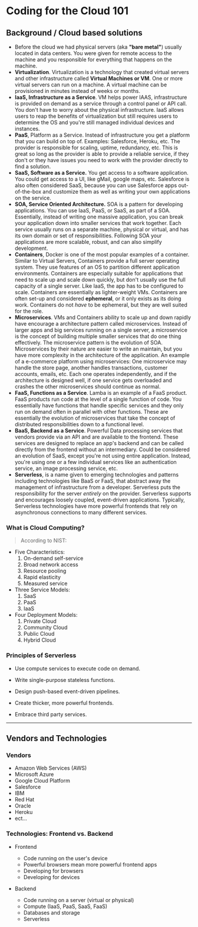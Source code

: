 # Coding for the Cloud 101

## Background / Cloud based solutions

- Before the cloud we had physical servers (aka **"bare metal"**) usually located in data centers. You were given for remote access to the machine and you responsible for everything that happens on the machine.
- **Virtualization**. Virtualization is a technology that created virtual servers and other infrastructure called **Virtual Machines or VM**. One or more virtual servers can run on a machine. A virtual machine can be provisioned in minutes instead of weeks or months.
- **IaaS, Infrastructure as a Service**. VM helps power IAAS, infrastructure is provided on demand as a service through a control panel or API call. You don't have to worry about the physical infrastructure. IaaS allows users to reap the benefits of virtualization but still requires users to determine the OS and you're still managed individual devices and instances.
- **PaaS**, Platform as a Service. Instead of infrastructure you get a platform that you can build on top of. Examples: Salesforce, Heroku, etc. The provider is responsible for scaling, uptime, redundancy, etc. This is great so long as the provider is able to provide a reliable service, if they don't or they have issues you need to work with the provider directly to find a solution.
- **SaaS, Software as a Service.** You get access to a software application. You could get access to a UI, like gMail, google maps, etc. Salesforce is also often considered SaaS, because you can use Salesforce apps out-of-the-box and customize them as well as writing your own applications on the service.
- **SOA, Service Oriented Architecture.** SOA is a pattern for developing applications. You can use IaaS, PaaS, or SaaS, as part of a SOA. Essentially, instead of writing one massive application, you can break your application down into smaller services that work together. Each service usually runs on a separate machine, physical or virtual, and has its own domain or set of responsibilities. Following SOA your applications are more scalable, robust, and can also simplify development.
- **Containers**, Docker is one of the most popular examples of a container. Similar to Virtual Servers, Containers provide a full server operating system. They use features of an OS to partition different application environments. Containers are especially suitable for applications that need to scale up and scale down quickly, but don't usually use the full capacity of a single server. Like IaaS, the app has to be configured to scale. Containers are essentially as lighter-weight VMs. Containers are often set-up and considered **ephemeral**, or it only exists as its doing work. Containers do not _have_ to be ephemeral, but they are well suited for the role.
- **Microservices**. VMs and Containers ability to scale up and down rapidly have encourage a architecture pattern called microservices. Instead of larger apps and big services running on a single server, a microservice is the concept of building multiple smaller services that do one thing effectively. The microservice pattern is the evolution of SOA. Microservices by their nature are easier to write an maintain, but you have more complexity in the architecture of the application. An example of a e-commerce platform using microservices: One microservice may handle the store page, another handles transactions, customer accounts, emails, etc. Each one operates independently, and if the architecture is designed well, if one service gets overloaded and crashes the other microservices should continue as normal.
- **FaaS, Functions as a Service**. Lamba is an example of a FaaS product. FaaS products run code at the level of a single function of code. You essentially have functions that handle specific services and they only run on demand often in parallel with other functions. These are essentially the evolution of microservices that take the concept of distributed responsibilities down to a functional level.
- **BaaS, Backend as a Service**. Powerful Data processing services that vendors provide via an API and are available to the frontend. These services are designed to replace an app's backend and can be called directly from the frontend without an intermediary. Could be considered an evolution of SaaS, except you're not using entire application. Instead, you're using one or a few individual services like an authentication service, an image processing service, etc.
- **Serverless**, is a name given to emerging technologies and patterns including technologies like BaaS or FaaS, that abstract away the management of infrastructure from a developer. Serverless puts the responsibility for the server _entirely_ on the provider. Serverless supports and encourages loosely coupled, event-driven applications. Typically, Serverless technologies have more powerful frontends that rely on asynchronous connections to many different services.

### What is Cloud Computing?

> According to NIST:

- Five Characteristics:
  1. On-demand self-service
  2. Broad network access
  3. Resource pooling
  4. Rapid elasticity
  5. Measured service
- Three Service Models:
  1. SaaS
  2. PaaS
  3. IaaS
- Four Deployment Models:
  1. Private Cloud
  2. Community Cloud
  3. Public Cloud
  4. Hybrid Cloud

### Principles of Serverless

- Use compute services to execute code on demand.

- Write single-purpose stateless functions.

- Design push-based event-driven pipelines.

- Create thicker, more powerful frontends.

- Embrace third party services.

---

## Vendors and Technologies

### Vendors

- Amazon Web Services (AWS)
- Microsoft Azure
- Google Cloud Platform
- Salesforce
- IBM
- Red Hat
- Oracle
- Heroku
- ect...

### Technologies: Frontend vs. Backend

- Frontend

  - Code running on the user's device
  - Powerful browsers mean more powerful frontend apps
  - Developing for browsers
  - Developing for devices

- Backend
  - Code running on a server (virtual or physical)
  - Compute (IaaS, PaaS, SaaS, FaaS)
  - Databases and storage
  - Serverless
